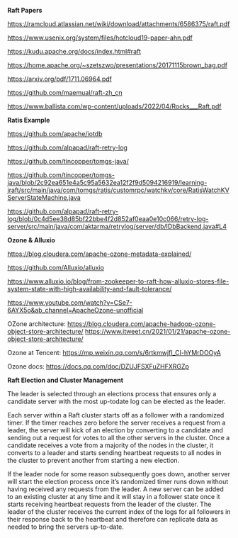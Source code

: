 
**Raft Papers**

https://ramcloud.atlassian.net/wiki/download/attachments/6586375/raft.pdf

https://www.usenix.org/system/files/hotcloud19-paper-ahn.pdf

https://kudu.apache.org/docs/index.html#raft

https://home.apache.org/~szetszwo/presentations/20171115brown_bag.pdf

https://arxiv.org/pdf/1711.06964.pdf

https://github.com/maemual/raft-zh_cn

https://www.ballista.com/wp-content/uploads/2022/04/Rocks___Raft.pdf

**Ratis Example**

https://github.com/apache/iotdb

https://github.com/alpapad/raft-retry-log

https://github.com/tincopper/tomgs-java/

https://github.com/tincopper/tomgs-java/blob/2c92ea651e4a5c95a5632ea12f2f9d5094216919/learning-jraft/src/main/java/com/tomgs/ratis/customrpc/watchkv/core/RatisWatchKVServerStateMachine.java

https://github.com/alpapad/raft-retry-log/blob/0c4d5ee38d85bf22bbe4f2d852af0eaa0e10c066/retry-log-server/src/main/java/com/aktarma/retrylog/server/db/IDbBackend.java#L4

**Ozone & Alluxio**

https://blog.cloudera.com/apache-ozone-metadata-explained/

https://github.com/Alluxio/alluxio

https://www.alluxio.io/blog/from-zookeeper-to-raft-how-alluxio-stores-file-system-state-with-high-availability-and-fault-tolerance/

https://www.youtube.com/watch?v=CSe7-6AYX5o&ab_channel=ApacheOzone-unofficial

OZone architecture:
https://blog.cloudera.com/apache-hadoop-ozone-object-store-architecture/
https://www.itweet.cn/2021/01/21/apache-ozone-object-store-architecture/

Ozone at Tencent:
https://mp.weixin.qq.com/s/6rtkmwjfI_Cl-hYMrDOOyA

Ozone docs:
https://docs.qq.com/doc/DZUJFSXFuZHFXRGZp


**Raft Election and Cluster Management**

The leader is selected through an elections
process that ensures only a candidate server with the most up-todate log can be elected as the leader.

Each server within a Raft cluster starts off as a follower with
a randomized timer. If the timer reaches zero before the server
receives a request from a leader, the server will kick of an election
by converting to a candidate and sending out a request for votes to
all the other servers in the cluster. Once a candidate receives a vote
from a majority of the nodes in the cluster, it converts to a leader
and starts sending heartbeat requests to all nodes in the cluster to
prevent another from starting a new election.

If the leader node for some reason subsequently goes down,
another server will start the election process once it’s randomized
timer runs down without having received any requests from the
leader. A new server can be added to an existing cluster at any
time and it will stay in a follower state once it starts receiving
heartbeat requests from the leader of the cluster. The leader of the
cluster receives the current index of the logs for all followers in
their response back to the heartbeat and therefore can replicate
data as needed to bring the servers up-to-date.

